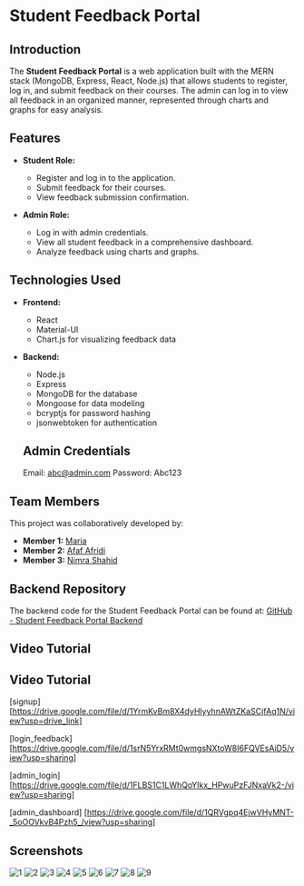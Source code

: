 # Student Feedback Portal

## Introduction
The **Student Feedback Portal** is a web application built with the MERN stack (MongoDB, Express, React, Node.js) that allows students to register, log in, and submit feedback on their courses. The admin can log in to view all feedback in an organized manner, represented through charts and graphs for easy analysis.

## Features
- **Student Role:**
  - Register and log in to the application.
  - Submit feedback for their courses.
  - View feedback submission confirmation.

- **Admin Role:**
  - Log in with admin credentials.
  - View all student feedback in a comprehensive dashboard.
  - Analyze feedback using charts and graphs.

## Technologies Used
- **Frontend:**
  - React
  - Material-UI
  - Chart.js for visualizing feedback data

- **Backend:**
  - Node.js
  - Express
  - MongoDB for the database
  - Mongoose for data modeling
  - bcryptjs for password hashing
  - jsonwebtoken for authentication

   ## Admin Credentials 
    Email: abc@admin.com
    Password: Abc123

## Team Members

This project was collaboratively developed by:
- **Member 1:** [Maria](https://github.com/mariahussain9098) 
- **Member 2:** [Afaf Afridi](https://github.com/AfafAfridi) 
- **Member 3:** [Nimra Shahid](https://github.com/nimrashahid157) 


## Backend Repository
The backend code for the Student Feedback Portal can be found at: [GitHub - Student Feedback Portal Backend](https://github.com/mariahussain9098/feedback-form-backend)


## Video Tutorial

## Video Tutorial

[signup]              [https://drive.google.com/file/d/1YrmKvBm8X4dyHlyyhnAWtZKaSCjfAq1N/view?usp=drive_link]

[login_feedback]      [https://drive.google.com/file/d/1srN5YrxRMt0wmgsNXtoW8I6FQVEsAiD5/view?usp=sharing]

[admin_login]         [https://drive.google.com/file/d/1FLBS1C1LWhQoYlkx_HPwuPzFJNxaVk2-/view?usp=sharing]

[admin_dashboard]     [https://drive.google.com/file/d/1QRVgpq4EjwVHyMNT-_5oOOVkvB4Pzh5_/view?usp=sharing]




## Screenshots

![1](screenshots/1.PNG)
![2](screenshots/2.PNG)
![3](screenshots/3.PNG)
![4](screenshots/4.PNG)
![5](screenshots/5.PNG)
![6](screenshots/6.PNG)
![7](screenshots/7.PNG)
![8](screenshots/8.PNG)
![9](screenshots/9.PNG)

